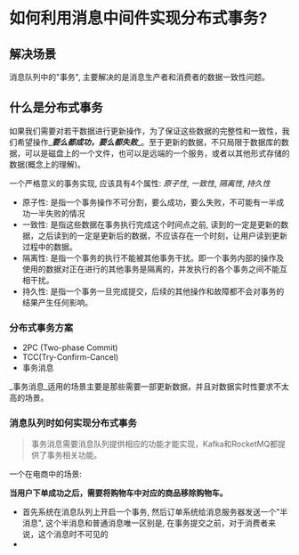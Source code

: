 # 如何利用消息中间件实现分布式事务?

## 解决场景

消息队列中的"事务", 主要解决的是消息生产者和消费者的数据一致性问题。



## 什么是分布式事务

如果我们需要对若干数据进行更新操作，为了保证这些数据的完整性和一致性，我们希望操作_***要么都成功，要么都失败***_。至于更新的数据，不只局限于数据库的数据，可以是磁盘上的一个文件，也可以是远端的一个服务，或者以其他形式存储的数据(概念上的理解)。



一个严格意义的事务实现, 应该具有4个属性: _原子性_, _一致性_, _隔离性_, _持久性_

- 原子性: 是指一个事务操作不可分割，要么成功，要么失败，不可能有一半成功一半失败的情况
- 一致性: 是指这些数据在事务执行完成这个时间点之前, 读到的一定是更新的数据，之后读到的一定是更新后的数据，不应该存在一个时刻，让用户读到更新过程中的数据。
- 隔离性: 是指一个事务的执行不能被其他事务干扰。即一个事务内部的操作及使用的数据对正在进行的其他事务是隔离的，并发执行的各个事务之间不能互相干扰。
- 持久性: 是指一个事务一旦完成提交，后续的其他操作和故障都不会对事务的结果产生任何影响。

### 分布式事务方案

- 2PC (Two-phase Commit)
- TCC(Try-Confirm-Cancel)
- 事务消息

_事务消息_适用的场景主要是那些需要一部更新数据，并且对数据实时性要求不太高的场景。



### 消息队列时如何实现分布式事务

> 事务消息需要消息队列提供相应的功能才能实现，Kafka和RocketMQ都提供了事务相关功能。

一个在电商中的场景:

**当用户下单成功之后，需要将购物车中对应的商品移除购物车。**

- 首先系统在消息队列上开启一个事务, 然后订单系统给消息服务器发送一个"半消息", 这个半消息和普通消息唯一区别是, 在事务提交之前，对于消费者来说，这个消息时不可见的
- 





